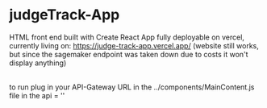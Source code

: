 # judgeTrack-App
HTML front end built with Create React App
fully deployable on vercel, currently living on: https://judge-track-app.vercel.app/
(website still works, but since the sagemaker endpoint was taken down due to costs it won't display anything)

<br>
to run plug in your API-Gateway URL in the ../components/MainContent.js file in the api = ''

